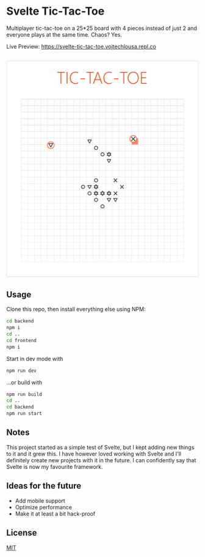 # Svelte Tic-Tac-Toe

Multiplayer tic-tac-toe on a 25*25 board with 4 pieces instead of just 2 and everyone plays at the same time. Chaos? Yes.

Live Preview: <https://svelte-tic-tac-toe.vojtechlousa.repl.co>

![](./intro.png)
---

## Usage

Clone this repo, then install everything else using NPM:
```bash
cd backend
npm i
cd ..
cd frontend
npm i 
```

Start in dev mode with
```bash
npm run dev
```
...or build with
```bash
npm run build
cd ..
cd backend
npm run start
```

## Notes

This project started as a simple test of Svelte, but I kept adding new things to it and it grew this. I have however
loved working with Svelte and I'll definitely create new projects with it in the future. I can confidently say that
Svelte is now my favourite framework.

## Ideas for the future
* Add mobile support
* Optimize performance
* Make it at least a bit hack-proof

## License
[MIT](https://choosealicense.com/licenses/mit/)
